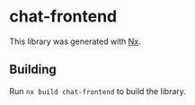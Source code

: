 # chat-frontend

This library was generated with [Nx](https://nx.dev).

## Building

Run `nx build chat-frontend` to build the library.
